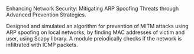 Enhancing Network Security: Mitigating ARP Spoofing
Threats through Advanced Prevention Strategies.

Designed and simulated an algorithm for prevention of MITM attacks using ARP spoofing on local networks, by finding MAC addresses of victim and user, using Scapy library.
A module preiodically checks if the network is infiltrated with ICMP packets.
